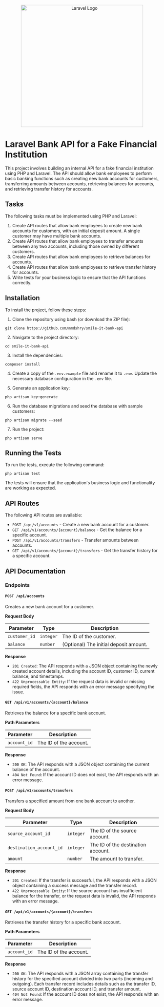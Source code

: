 <p align="center"><a href="https://laravel.com" target="_blank"><img src="https://smileitsolutions.uk/_nuxt/SmileITSolutionsMainLogoWhiteBG.398f0df7.png" width="400" alt="Laravel Logo"></a></p>

# Laravel Bank API for a Fake Financial Institution

This project involves building an internal API for a fake financial institution using PHP and Laravel. The API should allow bank employees to perform basic banking functions such as creating new bank accounts for customers, transferring amounts between accounts, retrieving balances for accounts, and retrieving transfer history for accounts.

## Tasks

The following tasks must be implemented using PHP and Laravel:

1. Create API routes that allow bank employees to create new bank accounts for customers, with an initial deposit amount. A single customer may have multiple bank accounts.
2. Create API routes that allow bank employees to transfer amounts between any two accounts, including those owned by different customers.
3. Create API routes that allow bank employees to retrieve balances for accounts.
4. Create API routes that allow bank employees to retrieve transfer history for accounts.
5. Write tests for your business logic to ensure that the API functions correctly.

## Installation

To install the project, follow these steps:

1. Clone the repository using bash (or download the ZIP file):

```
git clone https://github.com/mmdshry/smile-it-bank-api
```

2. Navigate to the project directory:

```
cd smile-it-bank-api
```

3. Install the dependencies:

```
composer install
```

4. Create a copy of the `.env.example` file and rename it to `.env`. Update the necessary database configuration in the `.env` file.

5. Generate an application key:

```
php artisan key:generate
```

6. Run the database migrations and seed the database with sample customers:

```
php artisan migrate --seed
```

7. Run the project:

```
php artisan serve
```

## Running the Tests

To run the tests, execute the following command:

```
php artisan test
```

The tests will ensure that the application's business logic and functionality are working as expected.

## API Routes

The following API routes are available:

- `POST /api/v1/accounts` - Create a new bank account for a customer.
- `GET /api/v1/accounts/{account}/balance` - Get the balance for a specific account.
- `POST /api/v1/accounts/transfers` - Transfer amounts between accounts.
- `GET /api/v1/accounts/{account}/transfers` - Get the transfer history for a specific account.

## API Documentation

### Endpoints

#### `POST /api/accounts`

Creates a new bank account for a customer.

**Request Body**

| Parameter | Type    | Description                     |
| --------- | ------- | ------------------------------- |
| `customer_id` | `integer` | The ID of the customer. |
| `balance` | `number` | (Optional) The initial deposit amount. |

**Response**

- `201 Created`: The API responds with a JSON object containing the newly created account details, including the account ID, customer ID, current balance, and timestamps.
- `422 Unprocessable Entity`: If the request data is invalid or missing required fields, the API responds with an error message specifying the issue.

#### `GET /api/v1/accounts/{account}/balance`

Retrieves the balance for a specific bank account.

**Path Parameters**

| Parameter | Description |
| --------- | ----------- |
| `account_id` | The ID of the account. |

**Response**

- `200 OK`: The API responds with a JSON object containing the current balance of the account.
- `404 Not Found`: If the account ID does not exist, the API responds with an error message.

#### `POST /api/v1/accounts/transfers`

Transfers a specified amount from one bank account to another.

**Request Body**

| Parameter | Type    | Description                     |
| --------- | ------- | ------------------------------- |
| `source_account_id` | `integer` | The ID of the source account. |
| `destination_account_id` | `integer` | The ID of the destination account. |
| `amount` | `number` | The amount to transfer. |

**Response**

- `201 Created`: If the transfer is successful, the API responds with a JSON object containing a success message and the transfer record.
- `422 Unprocessable Entity`: If the source account has insufficient balance for the transfer, or the request data is invalid, the API responds with an error message.

#### `GET /api/v1/accounts/{account}/transfers`

Retrieves the transfer history for a specific bank account.

**Path Parameters**

| Parameter | Description |
| --------- | ----------- |
| `account_id` | The ID of the account. |

**Response**

- `200 OK`: The API responds with a JSON array containing the transfer history for the specified account divided into two parts (incoming and outgoing). Each transfer record includes details such as the transfer ID, source account ID, destination account ID, and transfer amount.
- `404 Not Found`: If the account ID does not exist, the API responds with an error message.
